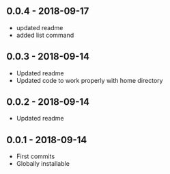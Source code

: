 ## 0.0.4 - 2018-09-17

- updated readme
- added list command

## 0.0.3 - 2018-09-14

- Updated readme
- Updated code to work properly with home directory

## 0.0.2 - 2018-09-14

- Updated readme

## 0.0.1 - 2018-09-14

- First commits
- Globally installable
